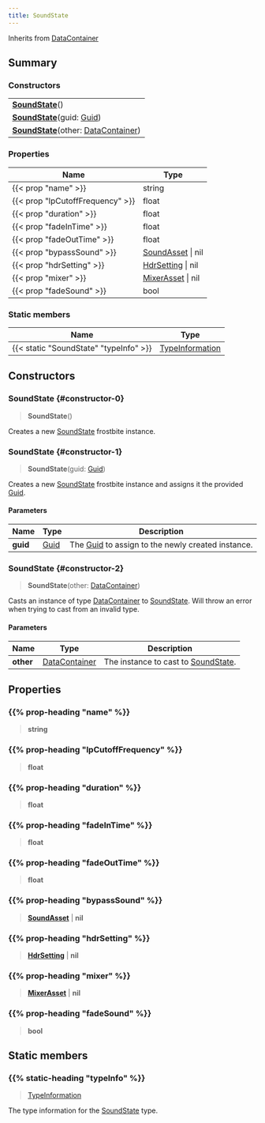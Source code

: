 ```yaml
---
title: SoundState
---
```


Inherits from 
[DataContainer](/vext/ref/shared/class/datacontainer)

## Summary
### Constructors
| |
| ----------- |
| **[SoundState](#constructor-0)**() |
| **[SoundState](#constructor-1)**(guid: [Guid](/vext/ref/shared/class/guid)) |
| **[SoundState](#constructor-2)**(other: [DataContainer](/vext/ref/shared/class/datacontainer)) |

### Properties
| Name | Type |
| ---- | ---- |
| {{< prop "name" >}} | string |
| {{< prop "lpCutoffFrequency" >}} | float |
| {{< prop "duration" >}} | float |
| {{< prop "fadeInTime" >}} | float |
| {{< prop "fadeOutTime" >}} | float |
| {{< prop "bypassSound" >}} | [SoundAsset](/vext/ref/fb/soundasset) \| nil |
| {{< prop "hdrSetting" >}} | [HdrSetting](/vext/ref/fb/hdrsetting) \| nil |
| {{< prop "mixer" >}} | [MixerAsset](/vext/ref/fb/mixerasset) \| nil |
| {{< prop "fadeSound" >}} | bool |

### Static members
| Name | Type |
| ---- | ---- |
| {{< static "SoundState" "typeInfo" >}} | [TypeInformation](/vext/ref/shared/class/typeinformation) |

## Constructors
### SoundState {#constructor-0}
> **SoundState**()

Creates a new [SoundState](/vext/ref/fb/soundstate) frostbite instance.

### SoundState {#constructor-1}
> **SoundState**(guid: [Guid](/vext/ref/shared/class/guid))

Creates a new [SoundState](/vext/ref/fb/soundstate) frostbite instance and assigns it the provided [Guid](/vext/ref/shared/class/guid).

#### Parameters
| Name | Type | Description |
| ---- | ---- | ----------- |
| **guid** | [Guid](/vext/ref/shared/class/guid) | The [Guid](/vext/ref/shared/class/guid) to assign to the newly created instance. |

### SoundState {#constructor-2}
> **SoundState**(other: [DataContainer](/vext/ref/shared/class/datacontainer))

Casts an instance of type [DataContainer](/vext/ref/shared/class/datacontainer) to [SoundState](/vext/ref/fb/soundstate). Will throw an error when trying to cast from an invalid type.

#### Parameters
| Name | Type | Description |
| ---- | ---- | ----------- |
| **other** | [DataContainer](/vext/ref/shared/class/datacontainer) | The instance to cast to [SoundState](/vext/ref/fb/soundstate). |

## Properties
### {{% prop-heading "name" %}}
> **string**

### {{% prop-heading "lpCutoffFrequency" %}}
> **float**

### {{% prop-heading "duration" %}}
> **float**

### {{% prop-heading "fadeInTime" %}}
> **float**

### {{% prop-heading "fadeOutTime" %}}
> **float**

### {{% prop-heading "bypassSound" %}}
> **[SoundAsset](/vext/ref/fb/soundasset)** | **nil**

### {{% prop-heading "hdrSetting" %}}
> **[HdrSetting](/vext/ref/fb/hdrsetting)** | **nil**

### {{% prop-heading "mixer" %}}
> **[MixerAsset](/vext/ref/fb/mixerasset)** | **nil**

### {{% prop-heading "fadeSound" %}}
> **bool**

## Static members
### {{% static-heading "typeInfo" %}}
> [TypeInformation](/vext/ref/shared/class/typeinformation)

The type information for the [SoundState](/vext/ref/fb/soundstate) type.

